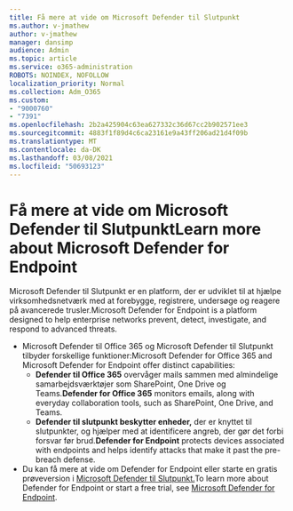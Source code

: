 ```yaml
---
title: Få mere at vide om Microsoft Defender til Slutpunkt
ms.author: v-jmathew
author: v-jmathew
manager: dansimp
audience: Admin
ms.topic: article
ms.service: o365-administration
ROBOTS: NOINDEX, NOFOLLOW
localization_priority: Normal
ms.collection: Adm_O365
ms.custom:
- "9000760"
- "7391"
ms.openlocfilehash: 2b2a425904c63ea627332c36d67cc2b902571ee3
ms.sourcegitcommit: 4883f1f89d4c6ca23161e9a43ff206ad21d4f09b
ms.translationtype: MT
ms.contentlocale: da-DK
ms.lasthandoff: 03/08/2021
ms.locfileid: "50693123"
---
```

# <a name="learn-more-about-microsoft-defender-for-endpoint"></a><span data-ttu-id="fca88-102">Få mere at vide om Microsoft Defender til Slutpunkt</span><span class="sxs-lookup"><span data-stu-id="fca88-102">Learn more about Microsoft Defender for Endpoint</span></span>

<span data-ttu-id="fca88-103">Microsoft Defender til Slutpunkt er en platform, der er udviklet til at hjælpe virksomhedsnetværk med at forebygge, registrere, undersøge og reagere på avancerede trusler.</span><span class="sxs-lookup"><span data-stu-id="fca88-103">Microsoft Defender for Endpoint is a platform designed to help enterprise networks prevent, detect, investigate, and respond to advanced threats.</span></span>

- <span data-ttu-id="fca88-104">Microsoft Defender til Office 365 og Microsoft Defender til Slutpunkt tilbyder forskellige funktioner:</span><span class="sxs-lookup"><span data-stu-id="fca88-104">Microsoft Defender for Office 365 and Microsoft Defender for Endpoint offer distinct capabilities:</span></span>
  - <span data-ttu-id="fca88-105">**Defender til Office 365** overvåger mails sammen med almindelige samarbejdsværktøjer som SharePoint, One Drive og Teams.</span><span class="sxs-lookup"><span data-stu-id="fca88-105">**Defender for Office 365** monitors emails, along with everyday collaboration tools, such as SharePoint, One Drive, and Teams.</span></span>
  - <span data-ttu-id="fca88-106">**Defender til slutpunkt beskytter enheder,** der er knyttet til slutpunkter, og hjælper med at identificere angreb, der gør det forbi forsvar før brud.</span><span class="sxs-lookup"><span data-stu-id="fca88-106">**Defender for Endpoint** protects devices associated with endpoints and helps identify attacks that make it past the pre-breach defense.</span></span>
- <span data-ttu-id="fca88-107">Du kan få mere at vide om Defender for Endpoint eller starte en gratis prøveversion i [Microsoft Defender til Slutpunkt.](https://go.microsoft.com/fwlink/?linkid=2094113)</span><span class="sxs-lookup"><span data-stu-id="fca88-107">To learn more about Defender for Endpoint or start a free trial, see [Microsoft Defender for Endpoint](https://go.microsoft.com/fwlink/?linkid=2094113).</span></span>

